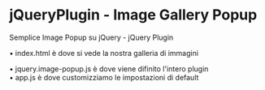 # jQueryPlugin - Image Gallery Popup

Semplice Image Popup su jQuery - jQuery Plugin

• index.html è dove si vede la nostra galleria di immagini

• jquery.image-popup.js è dove viene difinito l'intero plugin   
• app.js è dove customizziamo le impostazioni di default
